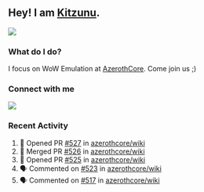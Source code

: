 ## Hey! I am [Kitzunu](https://Github.com/Kitzunu).

<!--- <a href="https://github-readme-stats.kitzunu.vercel.app/api?username=Kitzunu&show_icons=true&theme=dark">
  <img src="https://github-readme-stats.kitzunu.vercel.app/api?username=Kitzunu&show_icons=true&theme=dark" />
</a>
<a href="https://github-readme-stats.kitzunu.vercel.app/api?username=Kitzunu&show_icons=true&theme=dark">
  <img align="center" src="https://github-readme-stats.vercel.app/api/top-langs/?username=Kitzunu&layout=compact&theme=dark" />
</a> -->

<a href="https://metrics.lecoq.io/Kitzunu?template=classic&people=1&notable=1&people.limit=28&people.size=28&people.types=followers%2C%20following&people.thanks=Keader&people.identicons=false&people.shuffle=false&notable.repositories=true&config.timezone=Europe%2FStockholm">
  <img align="center" src="https://metrics.lecoq.io/Kitzunu?template=classic&people=1&notable=1&people.limit=28&people.size=28&people.types=followers%2C%20following&people.thanks=Keader&people.identicons=false&people.shuffle=false&notable.repositories=true&config.timezone=Europe%2FStockholm" />
</a>

### What do I do?

I focus on WoW Emulation at [AzerothCore](https://Github.com/AzerothCore). Come join us ;)

### Connect with me
[![](https://img.shields.io/badge/AzerothCore%20Discord-Connect%20with%20me!-green)](https://discord.com/invite/gkt4y2x)

### Recent Activity

<!--START_SECTION:activity-->
1. 💪 Opened PR [#527](https://github.com/azerothcore/wiki/pull/527) in [azerothcore/wiki](https://github.com/azerothcore/wiki)
2. 🎉 Merged PR [#526](https://github.com/azerothcore/wiki/pull/526) in [azerothcore/wiki](https://github.com/azerothcore/wiki)
3. 💪 Opened PR [#525](https://github.com/azerothcore/wiki/pull/525) in [azerothcore/wiki](https://github.com/azerothcore/wiki)
4. 🗣 Commented on [#523](https://github.com/azerothcore/wiki/issues/523) in [azerothcore/wiki](https://github.com/azerothcore/wiki)
5. 🗣 Commented on [#517](https://github.com/azerothcore/wiki/issues/517) in [azerothcore/wiki](https://github.com/azerothcore/wiki)
<!--END_SECTION:activity-->
